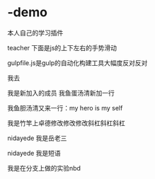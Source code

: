 # -demo

本人自己的学习插件

teacher 下面是js的上下左右的手势滑动

gulpfile.js是gulp的自动化构建工具大幅度反对反对

我去

我是新加入的成员
我鱼蛋汤清新加一行

我鱼胆汤清又来一行：my hero is my self


我是竹竿上卓德修改修改修改斜杠斜杠斜杠

nidayede 我是岳老三

nidayede 我是短语


我是在分支上做的实验nbd




